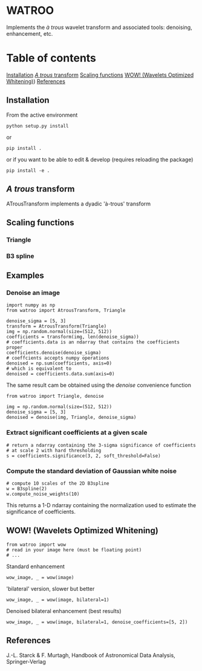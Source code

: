 # WATROO

Implements the _à trous_ wavelet transform and associated tools: denoising, enhancement, etc.

# Table of contents

[Installation](#installation)
[_A trous_ transform](#a-trous-transform)
[Scaling functions](#scaling-functions)
[WOW! (Wavelets Optimized Whitening)](#wow-wavelets-optimized-whitening))
[References](#references)

## Installation

From the active environment

    python setup.py install

or

    pip install .

or if you want to be able to edit & develop (requires reloading the package)

    pip install -e .

## _A trous_ transform

ATrousTransform implements a dyadic 'à-trous' transform

## Scaling functions

### Triangle

### B3 spline

## Examples

### Denoise an image 

    import numpy as np
    from watroo import AtrousTransform, Triangle

    denoise_sigma = [5, 3]
    transform = AtrousTransform(Triangle)
    img = np.random.normal(size=(512, 512))
    coefficients = transform(img, len(denoise_sigma))
    # coefficients.data is an ndarray that contains the coefficients proper
    coefficients.denoise(denoise_sigma)
    # coeffcients accepts numpy operations
    denoised = np.sum(coefficients, axis=0)
    # which is equivalent to
    denoised = coefficients.data.sum(axis=0)

The same result cam be obtained using the *denoise* convenience function

    from watroo import Triangle, denoise

    img = np.random.normal(size=(512, 512))
    denoise_sigma = [5, 3]
    denoised = denoise(img, Triangle, denoise_sigma)

### Extract significant coefficients at a given scale

    # return a ndarray containing the 3-sigma significance of coefficients
    # at scale 2 with hard thresholding
    s = coefficients.significance(3, 2, soft_threshold=False)

### Compute the standard deviation of Gaussian white noise

    # compute 10 scales of the 2D B3spline
    w = B3spline(2)
    w.compute_noise_weights(10)

This returns a 1-D ndarray containing the normalization
used to estimate the significance of coefficients.

## WOW! (Wavelets Optimized Whitening)

    from watroo import wow
    # read in your image here (must be floating point)
    # ...

Standard enhancement

    wow_image, _ = wow(image)

'bilateral' version, slower but better

    wow_image, _ = wow(image, bilateral=1)

Denoised bilateral enhancement (best results)

    wow_image, _ = wow(image, bilateral=1, denoise_coefficients=[5, 2])

## References

J.-L. Starck & F. Murtagh, Handbook of Astronomical Data 
Analysis, Springer-Verlag
